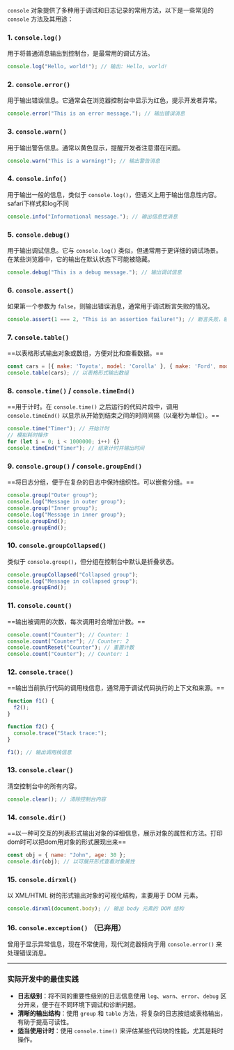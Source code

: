 `console` 对象提供了多种用于调试和日志记录的常用方法，以下是一些常见的 `console` 方法及其用途：

### 1. `console.log()`
用于将普通消息输出到控制台，是最常用的调试方法。

```javascript
console.log("Hello, world!"); // 输出: Hello, world!
```

### 2. `console.error()`
用于输出错误信息。它通常会在浏览器控制台中显示为红色，提示开发者异常。

```javascript
console.error("This is an error message."); // 输出错误消息
```

### 3. `console.warn()`
用于输出警告信息。通常以黄色显示，提醒开发者注意潜在问题。

```javascript
console.warn("This is a warning!"); // 输出警告消息
```

### 4. `console.info()`
用于输出一般的信息，类似于 `console.log()`，但语义上用于输出信息性内容。safari下样式和log不同

```javascript
console.info("Informational message."); // 输出信息性消息
```

### 5. `console.debug()`
用于输出调试信息。它与 `console.log()` 类似，但通常用于更详细的调试场景。在某些浏览器中，它的输出在默认状态下可能被隐藏。

```javascript
console.debug("This is a debug message."); // 输出调试信息
```

### 6. `console.assert()`
如果第一个参数为 `false`，则输出错误消息，通常用于调试断言失败的情况。

```javascript
console.assert(1 === 2, "This is an assertion failure!"); // 断言失败，输出错误消息
```

### 7. `console.table()`
==以表格形式输出对象或数组，方便对比和查看数据。==

```javascript
const cars = [{ make: 'Toyota', model: 'Corolla' }, { make: 'Ford', model: 'Mustang' }];
console.table(cars); // 以表格形式输出数组
```

### 8. `console.time()` / `console.timeEnd()`
==用于计时。在 `console.time()` 之后运行的代码片段中，调用 `console.timeEnd()` 以显示从开始到结束之间的时间间隔（以毫秒为单位）。==

```javascript
console.time("Timer"); // 开始计时
// 模拟耗时操作
for (let i = 0; i < 1000000; i++) {}
console.timeEnd("Timer"); // 结束计时并输出时间
```

### 9. `console.group()` / `console.groupEnd()`
==将日志分组，便于在复杂的日志中保持组织性。可以嵌套分组。==

```javascript
console.group("Outer group");
console.log("Message in outer group");
console.group("Inner group");
console.log("Message in inner group");
console.groupEnd();
console.groupEnd();
```

### 10. `console.groupCollapsed()`
类似于 `console.group()`，但分组在控制台中默认是折叠状态。

```javascript
console.groupCollapsed("Collapsed group");
console.log("Message in collapsed group");
console.groupEnd();
```

### 11. `console.count()`
==输出被调用的次数，每次调用时会增加计数。==

```javascript
console.count("Counter"); // Counter: 1
console.count("Counter"); // Counter: 2
console.countReset("Counter"); // 重置计数
console.count("Counter"); // Counter: 1
```

### 12. `console.trace()`
==输出当前执行代码的调用栈信息，通常用于调试代码执行的上下文和来源。==

```javascript
function f1() {
  f2();
}

function f2() {
  console.trace("Stack trace:");
}

f1(); // 输出调用栈信息
```

### 13. `console.clear()`
清空控制台中的所有内容。

```javascript
console.clear(); // 清除控制台内容
```

### 14. `console.dir()`
==以一种可交互的列表形式输出对象的详细信息，展示对象的属性和方法。打印dom时可以把dom用对象的形式展现出来==

```javascript
const obj = { name: "John", age: 30 };
console.dir(obj); // 以可展开形式查看对象属性
```

### 15. `console.dirxml()`
以 XML/HTML 树的形式输出对象的可视化结构，主要用于 DOM 元素。

```javascript
console.dirxml(document.body); // 输出 body 元素的 DOM 结构
```

### 16. `console.exception()` （已弃用）
曾用于显示异常信息，现在不常使用，现代浏览器倾向于用 `console.error()` 来处理错误消息。

---

### 实际开发中的最佳实践
- **日志级别**：将不同的重要性级别的日志信息使用 `log`、`warn`、`error`、`debug` 区分开来，便于在不同环境下调试和诊断问题。
- **清晰的输出结构**：使用 `group` 和 `table` 方法，将复杂的日志按组或表格输出，有助于提高可读性。
- **适当使用计时**：使用 `console.time()` 来评估某些代码块的性能，尤其是耗时操作。